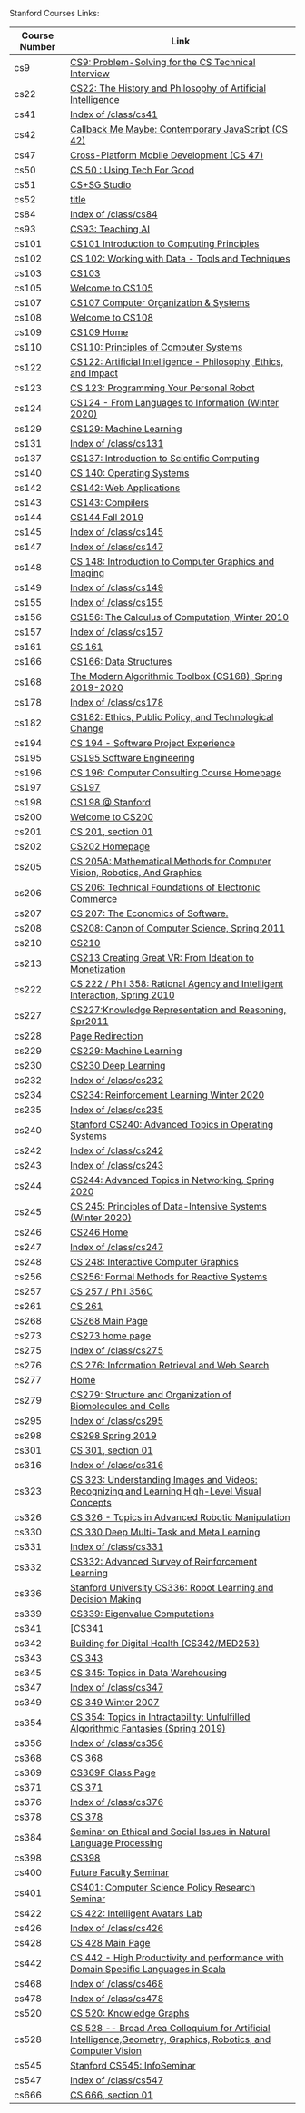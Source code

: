 Stanford Courses Links:

| Course Number | Link |
| --- | --- |
|cs9|[CS9: Problem-Solving for the CS Technical Interview](http://web.stanford.edu/class/cs9)|
|cs22|[CS22: The History and Philosophy of Artificial Intelligence](http://web.stanford.edu/class/cs22)|
|cs41|[Index of /class/cs41](http://web.stanford.edu/class/cs41)|
|cs42|[Callback Me Maybe: Contemporary JavaScript (CS 42)](http://web.stanford.edu/class/cs42)|
|cs47|[Cross-Platform Mobile Development (CS 47)](http://web.stanford.edu/class/cs47)|
|cs50|[CS 50 : Using Tech For Good](http://web.stanford.edu/class/cs50)|
|cs51|[ CS+SG Studio ](http://web.stanford.edu/class/cs51)|
|cs52|[title](http://web.stanford.edu/class/cs52)|
|cs84|[Index of /class/cs84](http://web.stanford.edu/class/cs84)|
|cs93|[CS93: Teaching AI](http://web.stanford.edu/class/cs93)|
|cs101|[CS101 Introduction to Computing Principles](http://web.stanford.edu/class/cs101)|
|cs102|[CS 102: Working with Data - Tools and Techniques](http://web.stanford.edu/class/cs102)|
|cs103|[CS103](http://web.stanford.edu/class/cs103)|
|cs105|[Welcome to CS105](http://web.stanford.edu/class/cs105)|
|cs107|[CS107 Computer Organization & Systems](http://web.stanford.edu/class/cs107)|
|cs108|[Welcome to CS108](http://web.stanford.edu/class/cs108)|
|cs109|[CS109 Home](http://web.stanford.edu/class/cs109)|
|cs110|[CS110: Principles of Computer Systems](http://web.stanford.edu/class/cs110)|
|cs122|[CS122: Artificial Intelligence - Philosophy, Ethics, and Impact](http://web.stanford.edu/class/cs122)|
|cs123|[CS 123: Programming Your Personal Robot](http://web.stanford.edu/class/cs123)|
|cs124|[CS124 - From Languages to Information (Winter 2020)](http://web.stanford.edu/class/cs124)|
|cs129|[CS129: Machine Learning](http://web.stanford.edu/class/cs129)|
|cs131|[Index of /class/cs131](http://web.stanford.edu/class/cs131)|
|cs137|[CS137: Introduction to Scientific Computing](http://web.stanford.edu/class/cs137)|
|cs140|[CS 140: Operating Systems](http://web.stanford.edu/class/cs140)|
|cs142|[CS142: Web Applications](http://web.stanford.edu/class/cs142)|
|cs143|[CS143: Compilers](http://web.stanford.edu/class/cs143)|
|cs144|[CS144 Fall 2019](http://web.stanford.edu/class/cs144)|
|cs145|[Index of /class/cs145](http://web.stanford.edu/class/cs145)|
|cs147|[Index of /class/cs147](http://web.stanford.edu/class/cs147)|
|cs148|[CS 148: Introduction to Computer Graphics and Imaging](http://web.stanford.edu/class/cs148)|
|cs149|[Index of /class/cs149](http://web.stanford.edu/class/cs149)|
|cs155|[Index of /class/cs155](http://web.stanford.edu/class/cs155)|
|cs156|[CS156: The Calculus of Computation, Winter 2010](http://web.stanford.edu/class/cs156)|
|cs157|[Index of /class/cs157](http://web.stanford.edu/class/cs157)|
|cs161|[CS 161](http://web.stanford.edu/class/cs161)|
|cs166|[CS166: Data Structures](http://web.stanford.edu/class/cs166)|
|cs168|[The Modern Algorithmic Toolbox (CS168), Spring 2019-2020](http://web.stanford.edu/class/cs168)|
|cs178|[Index of /class/cs178](http://web.stanford.edu/class/cs178)|
|cs182|[CS182: Ethics, Public Policy, and Technological Change](http://web.stanford.edu/class/cs182)|
|cs194|[CS 194 - Software Project Experience](http://web.stanford.edu/class/cs194)|
|cs195|[CS195 Software Engineering](http://web.stanford.edu/class/cs195)|
|cs196|[CS 196: Computer Consulting Course Homepage](http://web.stanford.edu/class/cs196)|
|cs197|[CS197](http://web.stanford.edu/class/cs197)|
|cs198|[CS198 @ Stanford](http://web.stanford.edu/class/cs198)|
|cs200|[Welcome to CS200](http://web.stanford.edu/class/cs200)|
|cs201|[CS 201, section 01](http://web.stanford.edu/class/cs201)|
|cs202|[CS202 Homepage](http://web.stanford.edu/class/cs202)|
|cs205|[CS 205A: Mathematical Methods for Computer Vision, Robotics, And Graphics](http://web.stanford.edu/class/cs205)|
|cs206|[CS 206: Technical Foundations of Electronic Commerce](http://web.stanford.edu/class/cs206)|
|cs207|[CS 207: The Economics of Software.](http://web.stanford.edu/class/cs207)|
|cs208|[CS208: Canon of Computer Science, Spring 2011](http://web.stanford.edu/class/cs208)|
|cs210|[CS210](http://web.stanford.edu/class/cs210)|
|cs213|[CS213 Creating Great VR: From Ideation to Monetization](http://web.stanford.edu/class/cs213)|
|cs222|[CS 222 / Phil 358: Rational Agency and Intelligent Interaction, Spring 2010](http://web.stanford.edu/class/cs222)|
|cs227|[CS227:Knowledge Representation and Reasoning, Spr2011](http://web.stanford.edu/class/cs227)|
|cs228|[Page Redirection](http://web.stanford.edu/class/cs228)|
|cs229|[CS229: Machine Learning](http://web.stanford.edu/class/cs229)|
|cs230|[CS230 Deep Learning](http://web.stanford.edu/class/cs230)|
|cs232|[Index of /class/cs232](http://web.stanford.edu/class/cs232)|
|cs234|[CS234: Reinforcement Learning Winter 2020](http://web.stanford.edu/class/cs234)|
|cs235|[Index of /class/cs235](http://web.stanford.edu/class/cs235)|
|cs240|[Stanford CS240: Advanced Topics in Operating Systems](http://web.stanford.edu/class/cs240)|
|cs242|[Index of /class/cs242](http://web.stanford.edu/class/cs242)|
|cs243|[Index of /class/cs243](http://web.stanford.edu/class/cs243)|
|cs244|[CS244: Advanced Topics in Networking, Spring 2020](http://web.stanford.edu/class/cs244)|
|cs245|[CS 245: Principles of Data-Intensive Systems (Winter 2020)](http://web.stanford.edu/class/cs245)|
|cs246|[CS246 Home](http://web.stanford.edu/class/cs246)|
|cs247|[Index of /class/cs247](http://web.stanford.edu/class/cs247)|
|cs248|[CS 248: Interactive Computer Graphics](http://web.stanford.edu/class/cs248)|
|cs256|[CS256: Formal Methods for Reactive Systems](http://web.stanford.edu/class/cs256)|
|cs257|[CS 257 / Phil 356C](http://web.stanford.edu/class/cs257)|
|cs261|[CS 261](http://web.stanford.edu/class/cs261)|
|cs268|[CS268 Main Page](http://web.stanford.edu/class/cs268)|
|cs273|[CS273 home page](http://web.stanford.edu/class/cs273)|
|cs275|[Index of /class/cs275](http://web.stanford.edu/class/cs275)|
|cs276|[CS 276: Information Retrieval and Web Search](http://web.stanford.edu/class/cs276)|
|cs277|[Home](http://web.stanford.edu/class/cs277)|
|cs279|[CS279: Structure and Organization of Biomolecules and Cells](http://web.stanford.edu/class/cs279)|
|cs295|[Index of /class/cs295](http://web.stanford.edu/class/cs295)|
|cs298|[CS298 Spring 2019](http://web.stanford.edu/class/cs298)|
|cs301|[CS 301, section 01](http://web.stanford.edu/class/cs301)|
|cs316|[Index of /class/cs316](http://web.stanford.edu/class/cs316)|
|cs323|[ CS 323: Understanding Images and Videos: Recognizing and Learning High-Level Visual Concepts](http://web.stanford.edu/class/cs323)|
|cs326|[CS 326 - Topics in Advanced Robotic Manipulation](http://web.stanford.edu/class/cs326)|
|cs330|[CS 330 Deep Multi-Task and Meta Learning](http://web.stanford.edu/class/cs330)|
|cs331|[Index of /class/cs331](http://web.stanford.edu/class/cs331)|
|cs332|[CS332: Advanced Survey of Reinforcement Learning](http://web.stanford.edu/class/cs332)|
|cs336|[Stanford University CS336: Robot Learning and Decision Making](http://web.stanford.edu/class/cs336)|
|cs339|[CS339: Eigenvalue Computations](http://web.stanford.edu/class/cs339)|
|cs341|[CS341 | Home](http://web.stanford.edu/class/cs341)|
|cs342|[Building for Digital Health (CS342/MED253)](http://web.stanford.edu/class/cs342)|
|cs343|[CS 343](http://web.stanford.edu/class/cs343)|
|cs345|[CS 345: Topics in Data Warehousing](http://web.stanford.edu/class/cs345)|
|cs347|[Index of /class/cs347](http://web.stanford.edu/class/cs347)|
|cs349|[CS 349 Winter 2007](http://web.stanford.edu/class/cs349)|
|cs354|[CS 354: Topics in Intractability: Unfulfilled Algorithmic Fantasies (Spring 2019)](http://web.stanford.edu/class/cs354)|
|cs356|[Index of /class/cs356](http://web.stanford.edu/class/cs356)|
|cs368|[CS 368](http://web.stanford.edu/class/cs368)|
|cs369|[CS369F Class Page](http://web.stanford.edu/class/cs369)|
|cs371|[CS 371](http://web.stanford.edu/class/cs371)|
|cs376|[Index of /class/cs376](http://web.stanford.edu/class/cs376)|
|cs378|[CS 378](http://web.stanford.edu/class/cs378)|
|cs384|[ Seminar on Ethical and Social Issues in Natural Language Processing](http://web.stanford.edu/class/cs384)|
|cs398|[CS398](http://web.stanford.edu/class/cs398)|
|cs400|[Future Faculty Seminar](http://web.stanford.edu/class/cs400)|
|cs401|[CS401:  Computer Science Policy Research Seminar](http://web.stanford.edu/class/cs401)|
|cs422|[CS 422: Intelligent Avatars Lab](http://web.stanford.edu/class/cs422)|
|cs426|[Index of /class/cs426](http://web.stanford.edu/class/cs426)|
|cs428|[CS 428 Main Page](http://web.stanford.edu/class/cs428)|
|cs442|[CS 442 - High Productivity and performance with Domain Specific Languages in Scala](http://web.stanford.edu/class/cs442)|
|cs468|[Index of /class/cs468](http://web.stanford.edu/class/cs468)|
|cs478|[Index of /class/cs478](http://web.stanford.edu/class/cs478)|
|cs520|[ CS 520: Knowledge Graphs ](http://web.stanford.edu/class/cs520)|
|cs528|[CS 528 -- Broad Area Colloquium for Artificial Intelligence,Geometry, Graphics, Robotics, and Computer Vision ](http://web.stanford.edu/class/cs528)|
|cs545|[Stanford CS545: InfoSeminar](http://web.stanford.edu/class/cs545)|
|cs547|[Index of /class/cs547](http://web.stanford.edu/class/cs547)|
|cs666|[CS 666, section 01](http://web.stanford.edu/class/cs666)|
